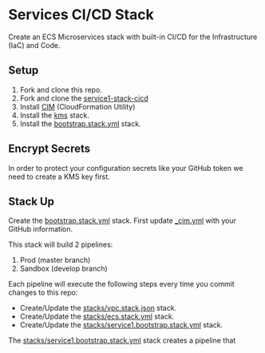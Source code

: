 # Services CI/CD Stack
Create an ECS Microservices stack with built-in CI/CD for the Infrastructure (IaC) and Code.

## Setup
1. Fork and clone this repo.
2. Fork and clone the [service1-stack-cicd](https://github.com/thestackshack/service1-stack-cicd)
2. Install [CIM](https://github.com/thestackshack/cim) (CloudFormation Utility)
3. Install the [kms](kms/README.md) stack.
4. Install the [bootstrap.stack.yml](bootstrap.stack.yml) stack.

## Encrypt Secrets
In order to protect your configuration secrets like your GitHub token we need to create a KMS key first.

## Stack Up
Create the [bootstrap.stack.yml](bootstrap.stack.yml) stack.  First update [_cim.yml](_cim.yml) with your GitHub information.  

This stack will build 2 pipelines:

1. Prod (master branch)
2. Sandbox (develop branch)

Each pipeline will execute the following steps every time you commit changes to this repo:

- Create/Update the [stacks/vpc.stack.json](stacks/vpc.stack.json) stack.
- Create/Update the [stacks/ecs.stack.yml](stacks/ecs.stack.yml) stack.
- Create/Update the [stacks/service1.bootstrap.stack.yml](stacks/service1.bootstrap.stack.yml) stack.

The [stacks/service1.bootstrap.stack.yml](stacks/service1.bootstrap.stack.yml) stack creates a pipeline that 
